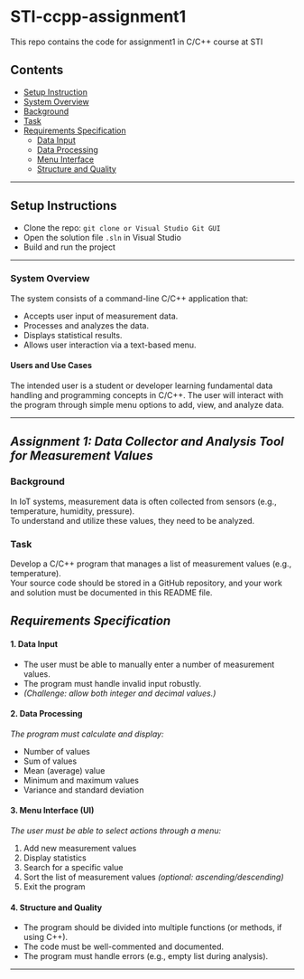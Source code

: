 # STI-ccpp-assignment1
This repo contains the code for assignment1 in C/C++ course at STI

## Contents
- [Setup Instruction](#-Setup)
- [System Overview](#-System)
- [Background](#-Background)
- [Task](#-Task)
- [Requirements Specification](#-Requirements)
  - [Data Input](#-1.)
  - [Data Processing](#-2.)
  - [Menu Interface](#-3.)
  - [Structure and Quality](#-4.)

---
 ## Setup Instructions
- Clone the repo: `git clone or Visual Studio Git GUI`
- Open the solution file `.sln` in Visual Studio
- Build and run the project
---
### System Overview
The system consists of a command-line C/C++ application that:
- Accepts user input of measurement data.
- Processes and analyzes the data.
- Displays statistical results.
- Allows user interaction via a text-based menu.

#### Users and Use Cases

The intended user is a student or developer learning fundamental data handling and programming concepts in C/C++.
The user will interact with the program through simple menu options to add, view, and analyze data.

---

## *Assignment 1: Data Collector and Analysis Tool for Measurement Values*
### Background
In IoT systems, measurement data is often collected from sensors (e.g., temperature, humidity, pressure).  
To understand and utilize these values, they need to be analyzed.
### Task
Develop a C/C++ program that manages a list of measurement values (e.g., temperature).  
Your source code should be stored in a GitHub repository, and your work and solution must be documented in this README file.  

## *Requirements Specification*
#### 1. Data Input
- The user must be able to manually enter a number of measurement values.  
- The program must handle invalid input robustly.  
- *(Challenge: allow both integer and decimal values.)*

#### 2. Data Processing
*The program must calculate and display:*
- Number of values
- Sum of values
- Mean (average) value
- Minimum and maximum values
- Variance and standard deviation

#### 3. Menu Interface (UI)
*The user must be able to select actions through a menu:*
1. Add new measurement values
2. Display statistics
3. Search for a specific value
4. Sort the list of measurement values *(optional: ascending/descending)*
5. Exit the program

#### 4. Structure and Quality
- The program should be divided into multiple functions (or methods, if using C++).  
- The code must be well-commented and documented.  
- The program must handle errors (e.g., empty list during analysis).

---

